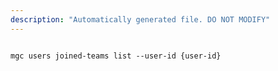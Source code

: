 ```yaml
---
description: "Automatically generated file. DO NOT MODIFY"
---
```


```cli

mgc users joined-teams list --user-id {user-id}

```